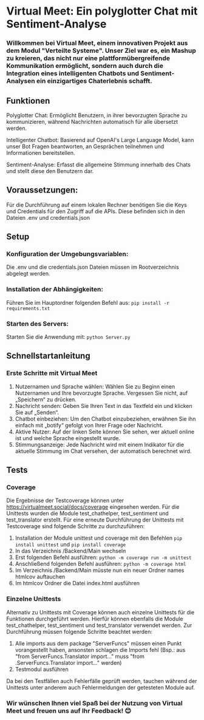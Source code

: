 # Virtual Meet: Ein polyglotter Chat mit Sentiment-Analyse
### Willkommen bei Virtual Meet, einem innovativen Projekt aus dem Modul "Verteilte Systeme". Unser Ziel war es, ein Mashup zu kreieren, das nicht nur eine plattformübergreifende Kommunikation ermöglicht, sondern auch durch die Integration eines intelligenten Chatbots und Sentiment-Analysen ein einzigartiges Chaterlebnis schafft.

## Funktionen
 Polyglotter Chat: Ermöglicht Benutzern, in ihrer bevorzugten Sprache zu kommunizieren, während Nachrichten automatisch für alle übersetzt werden.
 
 Intelligenter Chatbot: Basierend auf OpenAI's Large Language Model, kann unser Bot Fragen beantworten, an Gesprächen teilnehmen und Informationen bereitstellen.
 
 Sentiment-Analyse: Erfasst die allgemeine Stimmung innerhalb des Chats und stellt diese den Benutzern dar.

## Voraussetzungen:
Für die Durchführung auf einem lokalen Rechner benötigen Sie die Keys und Credentials für den Zugriff auf die APIs. Diese befinden sich in den Dateien .env und credentials.json

## Setup
### Konfiguration der Umgebungsvariablen:
Die .env und die credentials.json Dateien müssen im Rootverzeichnis abgelegt werden.

### Installation der Abhängigkeiten:
Führen Sie im Hauptordner folgenden Befehl aus:
```pip install -r requirements.txt```

### Starten des Servers:
Starten Sie die Anwendung mit:
```python Server.py```

## Schnellstartanleitung
### Erste Schritte mit Virtual Meet
1. Nutzernamen und Sprache wählen: Wählen Sie zu Beginn einen Nutzernamen und Ihre bevorzugte Sprache. Vergessen Sie nicht, auf „Speichern“ zu drücken.
2. Nachricht senden: Geben Sie Ihren Text in das Textfeld ein und klicken Sie auf „Senden“.
3. Chatbot einbeziehen: Um den Chatbot einzubeziehen, erwähnen Sie ihn einfach mit „botify“ gefolgt von Ihrer Frage oder Nachricht.
4. Aktive Nutzer: Auf der linken Seite können Sie sehen, wer aktuell online ist und welche Sprache eingestellt wurde.
5. Stimmungsanzeige: Jede Nachricht wird mit einem Indikator für die aktuelle Stimmung im Chat versehen, der automatisch berechnet wird.

## Tests
### Coverage
Die Ergebnisse der Testcoverage können unter https://virtualmeet.social/docs/coverage eingesehen werden. Für die Unittests wurden die Module test_chathelper, test_sentiment und test_translator erstellt. Für eine erneute Durchführung der Unittests mit Testcoverage sind folgende Schritte zu durchzuführen:
1. Installation der Module unittest und coverage mit den Befehlen
   ```pip install unittest``` und
   ```pip install coverage```
2. In das Verzeichnis /Backend/Main wechseln
3. Erst folgenden Befehl ausführen:
   ```python -m coverage run -m unittest```
4. Anschließend folgenden Befehl ausführen:
   ```python -m coverage html```
5. Im Verzeichnis /Backend/Main müsste nun ein neuer Ordner names htmlcov auftauchen
6. Im htmlcov Ordner die Datei index.html ausführen
   
### Einzelne Unittests
Alternativ zu Unittests mit Coverage können auch einzelne Unittests für die Funktionen durchgeführt werden. Hierfür können ebenfalls die Module test_chathelper, test_sentiment und test_translator verwendet werden. Zur Durchführung müssen folgende Schritte beachtet werden:

1. Alle imports aus dem package "ServerFuncs" müssen einen Punkt vorangestellt haben, ansonsten schlagen die Imports fehl (Bsp.: aus "from ServerFuncs.Translator import..." muss "from .ServerFuncs.Translator import..." werden)
2. Testmodul ausführen 

Da bei den Testfällen auch Fehlerfälle geprüft werden, tauchen während der Unittests unter anderem auch Fehlermeldungen der getesteten Module auf.

### Wir wünschen Ihnen viel Spaß bei der Nutzung von Virtual Meet und freuen uns auf Ihr Feedback! 😊 
